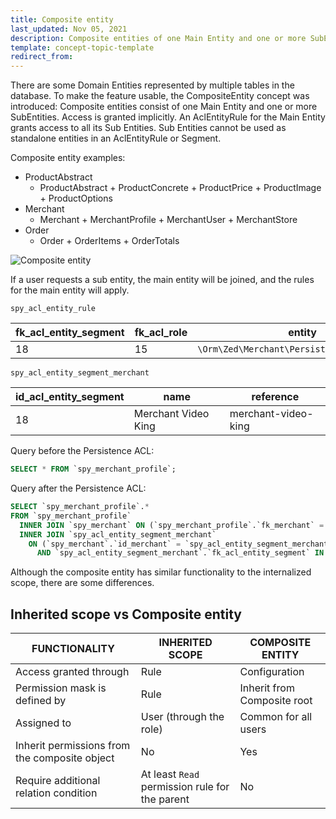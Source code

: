 ```yaml
---
title: Composite entity
last_updated: Nov 05, 2021
description: Composite entities of one Main Entity and one or more SubEntities and are represented by multiple tables in the database.
template: concept-topic-template
redirect_from:
---
```


There are some Domain Entities represented by multiple tables in the database. To make the feature usable, the CompositeEntity concept was introduced: Composite entities consist of one Main Entity and one or more SubEntities. Access is granted implicitly. An AclEntityRule for the Main Entity grants access to all its Sub Entities. Sub Entities cannot be used as standalone entities in an AclEntityRule or Segment.

Composite entity examples:

- ProductAbstract
  - ProductAbstract + ProductConcrete + ProductPrice + ProductImage + ProductOptions
- Merchant
  - Merchant + MerchantProfile + MerchantUser + MerchantStore
- Order
  - Order + OrderItems + OrderTotals

![Composite entity](https://confluence-connect.gliffy.net/embed/image/e57de4b7-b231-4e9b-8e5f-7cf64ed78874.png?utm_medium=live&utm_source=custom)

If a user requests a sub entity, the main entity will be joined, and the rules for the main entity will apply.

`spy_acl_entity_rule`

| fk_acl_entity_segment | fk_acl_role | entity | permission_mask | scope |
|-----|-----|-----|-----|-----|
| 18 | 15 | `\Orm\Zed\Merchant\Persistence\SpyMerchant` | 1 | 1 |

`spy_acl_entity_segment_merchant`

| id_acl_entity_segment | name | reference |
|-----|-----|-----|
| 18 | Merchant Video King | merchant-video-king |

Query before the Persistence ACL:

```sql
SELECT * FROM `spy_merchant_profile`;
```

Query after the Persistence ACL:

```sql
SELECT `spy_merchant_profile`.* 
FROM `spy_merchant_profile`
  INNER JOIN `spy_merchant` ON (`spy_merchant_profile`.`fk_merchant` = `spy_merchant`.`id_merchant`)
  INNER JOIN `spy_acl_entity_segment_merchant`
    ON (`spy_merchant`.`id_merchant` = `spy_acl_entity_segment_merchant`.`fk_merchant` 
      AND `spy_acl_entity_segment_merchant`.`fk_acl_entity_segment` IN (18)); 
```

Although the composite entity has similar functionality to the internalized scope, there are some differences.

## Inherited scope vs Composite entity

| FUNCTIONALITY | INHERITED SCOPE | COMPOSITE ENTITY |
|-----|-----|-----|
| Access granted through | Rule | Configuration |
| Permission mask is defined by | Rule | Inherit from Composite root |
| Assigned to | User (through the role) | Common for all users |
| Inherit permissions from the composite object | No | Yes |
| Require additional relation condition | At least `Read` permission rule for the parent | No |
